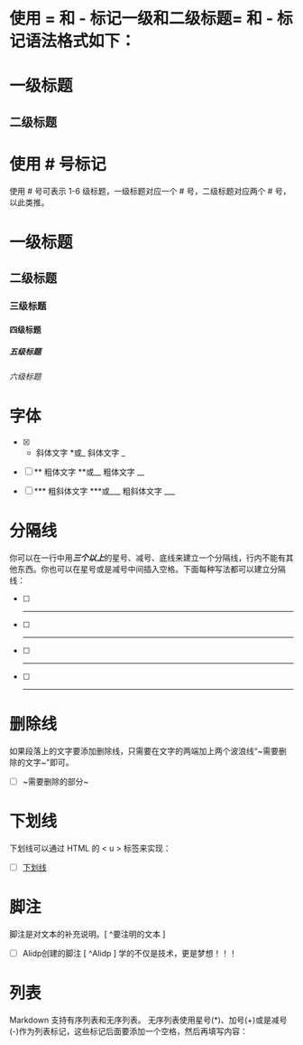 # 使用 = 和 - 标记一级和二级标题= 和 - 标记语法格式如下：
   一级标题
   =======
   二级标题
   ------
# 使用 # 号标记
   使用 # 号可表示 1-6 级标题，一级标题对应一个 # 号，二级标题对应两个 # 号，以此类推。
  # 一级标题
  ## 二级标题
  ### 三级标题
  #### 四级标题
  ##### 五级标题
  ###### 六级标题

# 字体
- [x] * 斜体文字 *或_ 斜体文字 _

- [ ] ** 粗体文字 **或__ 粗体文字 __

- [ ] *** 粗斜体文字 ***或___ 粗斜体文字 ___


# 分隔线

   你可以在一行中用***三个以上***的星号、减号、底线来建立一个分隔线，行内不能有其他东西。你也可以在星号或是减号中间插入空格。下面每种写法都可以建立分隔线：
   - [ ] ***
   - [ ] * * *
   - [ ] - - -
   - [ ] ___  

# 删除线

如果段落上的文字要添加删除线，只需要在文字的两端加上两个波浪线“~需要删除的文字~”即可。
- [ ] ~需要删除的部分~

# 下划线
下划线可以通过 HTML 的 < u > 标签来实现：
- [ ] <u>下划线</u>

# 脚注

脚注是对文本的补充说明。[ ^要注明的文本 ]
- [ ] Alidp创建的脚注
 [ ^Alidp ] 学的不仅是技术，更是梦想！！！
  

#  列表
Markdown 支持有序列表和无序列表。
无序列表使用星号(*)、加号(+)或是减号(-)作为列表标记，这些标记后面要添加一个空格，然后再填写内容：

